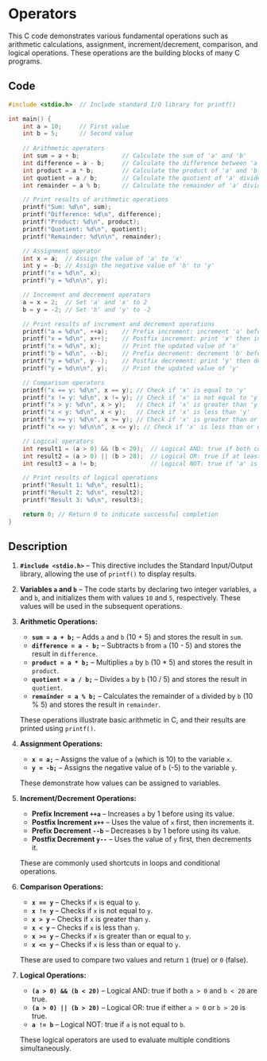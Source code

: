 # Operators
This C code demonstrates various fundamental operations such as arithmetic calculations, assignment, increment/decrement, comparison, and logical operations. These operations are the building blocks of many C programs.

## Code
```c
#include <stdio.h>  // Include standard I/O library for printf()

int main() {
    int a = 10;     // First value
    int b = 5;      // Second value
    
    // Arithmetic operators
    int sum = a + b;            // Calculate the sum of 'a' and 'b'
    int difference = a - b;     // Calculate the difference between 'a' and 'b'
    int product = a * b;        // Calculate the product of 'a' and 'b'
    int quotient = a / b;       // Calculate the quotient of 'a' divided by 'b'
    int remainder = a % b;      // Calculate the remainder of 'a' divided by 'b'

    // Print results of arithmetic operations
    printf("Sum: %d\n", sum);
    printf("Difference: %d\n", difference);
    printf("Product: %d\n", product);
    printf("Quotient: %d\n", quotient);
    printf("Remainder: %d\n\n", remainder);

    // Assignment operator
    int x = a;  // Assign the value of 'a' to 'x'
    int y = -b; // Assign the negative value of 'b' to 'y'
    printf("x = %d\n", x);
    printf("y = %d\n\n", y);

    // Increment and decrement operators
    a = x = 2;  // Set 'a' and 'x' to 2
    b = y = -2; // Set 'b' and 'y' to -2

    // Print results of increment and decrement operations
    printf("a = %d\n", ++a);    // Prefix increment: increment 'a' before printing
    printf("x = %d\n", x++);    // Postfix increment: print 'x' then increment it
    printf("x = %d\n", x);      // Print the updated value of 'x'
    printf("b = %d\n", --b);    // Prefix decrement: decrement 'b' before printing
    printf("y = %d\n", y--);    // Postfix decrement: print 'y' then decrement it
    printf("y = %d\n\n", y);    // Print the updated value of 'y'

    // Comparison operators
    printf("x == y: %d\n", x == y); // Check if 'x' is equal to 'y'
    printf("x != y: %d\n", x != y); // Check if 'x' is not equal to 'y'
    printf("x > y: %d\n", x > y);   // Check if 'x' is greater than 'y'
    printf("x < y: %d\n", x < y);   // Check if 'x' is less than 'y'
    printf("x >= y: %d\n", x >= y); // Check if 'x' is greater than or equal to 'y'
    printf("x <= y: %d\n\n", x <= y); // Check if 'x' is less than or equal to 'y'

    // Logical operators
    int result1 = (a > 0) && (b < 20);  // Logical AND: true if both conditions are true
    int result2 = (a > 0) || (b > 20);  // Logical OR: true if at least one condition is true
    int result3 = a != b;               // Logical NOT: true if 'a' is not equal to 'b'

    // Print results of logical operations
    printf("Result 1: %d\n", result1);
    printf("Result 2: %d\n", result2);
    printf("Result 3: %d\n", result3);

    return 0; // Return 0 to indicate successful completion
}
```

## Description
1. **`#include <stdio.h>`** – This directive includes the Standard Input/Output library, allowing the use of `printf()` to display results.

2. **Variables `a` and `b`** – The code starts by declaring two integer variables, `a` and `b`, and initializes them with values `10` and `5`, respectively. These values will be used in the subsequent operations.

3. **Arithmetic Operations:**
   - **`sum = a + b;`** – Adds `a` and `b` (10 + 5) and stores the result in `sum`.
   - **`difference = a - b;`** – Subtracts `b` from `a` (10 - 5) and stores the result in `difference`.
   - **`product = a * b;`** – Multiplies `a` by `b` (10 * 5) and stores the result in `product`.
   - **`quotient = a / b;`** – Divides `a` by `b` (10 / 5) and stores the result in `quotient`.
   - **`remainder = a % b;`** – Calculates the remainder of `a` divided by `b` (10 % 5) and stores the result in `remainder`.

   These operations illustrate basic arithmetic in C, and their results are printed using `printf()`.

4. **Assignment Operations:**
   - **`x = a;`** – Assigns the value of `a` (which is 10) to the variable `x`.
   - **`y = -b;`** – Assigns the negative value of `b` (-5) to the variable `y`.

   These demonstrate how values can be assigned to variables.

5. **Increment/Decrement Operations:**
   - **Prefix Increment `++a`** – Increases `a` by 1 before using its value.
   - **Postfix Increment `x++`** – Uses the value of `x` first, then increments it.
   - **Prefix Decrement `--b`** – Decreases `b` by 1 before using its value.
   - **Postfix Decrement `y--`** – Uses the value of `y` first, then decrements it.

   These are commonly used shortcuts in loops and conditional operations.

6. **Comparison Operations:**
   - **`x == y`** – Checks if `x` is equal to `y`.
   - **`x != y`** – Checks if `x` is not equal to `y`.
   - **`x > y`** – Checks if `x` is greater than `y`.
   - **`x < y`** – Checks if `x` is less than `y`.
   - **`x >= y`** – Checks if `x` is greater than or equal to `y`.
   - **`x <= y`** – Checks if `x` is less than or equal to `y`.

   These are used to compare two values and return `1` (true) or `0` (false).

7. **Logical Operations:**
   - **`(a > 0) && (b < 20)`** – Logical AND: true if both `a > 0` and `b < 20` are true.
   - **`(a > 0) || (b > 20)`** – Logical OR: true if either `a > 0` or `b > 20` is true.
   - **`a != b`** – Logical NOT: true if `a` is not equal to `b`.

   These logical operators are used to evaluate multiple conditions simultaneously.
